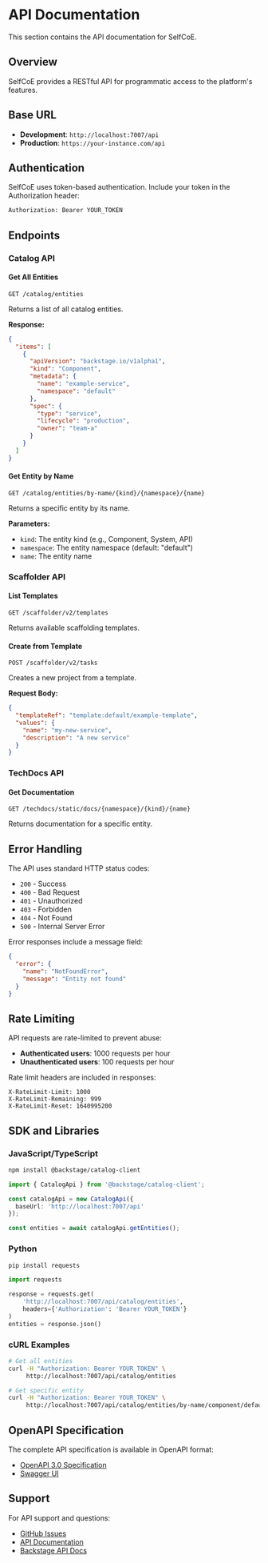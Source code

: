 # API Documentation

This section contains the API documentation for SelfCoE.

## Overview

SelfCoE provides a RESTful API for programmatic access to the platform's features.

## Base URL

- **Development**: `http://localhost:7007/api`
- **Production**: `https://your-instance.com/api`

## Authentication

SelfCoE uses token-based authentication. Include your token in the Authorization header:

```bash
Authorization: Bearer YOUR_TOKEN
```

## Endpoints

### Catalog API

#### Get All Entities
```
GET /catalog/entities
```

Returns a list of all catalog entities.

**Response:**
```json
{
  "items": [
    {
      "apiVersion": "backstage.io/v1alpha1",
      "kind": "Component",
      "metadata": {
        "name": "example-service",
        "namespace": "default"
      },
      "spec": {
        "type": "service",
        "lifecycle": "production",
        "owner": "team-a"
      }
    }
  ]
}
```

#### Get Entity by Name
```
GET /catalog/entities/by-name/{kind}/{namespace}/{name}
```

Returns a specific entity by its name.

**Parameters:**
- `kind`: The entity kind (e.g., Component, System, API)
- `namespace`: The entity namespace (default: "default")
- `name`: The entity name

### Scaffolder API

#### List Templates
```
GET /scaffolder/v2/templates
```

Returns available scaffolding templates.

#### Create from Template
```
POST /scaffolder/v2/tasks
```

Creates a new project from a template.

**Request Body:**
```json
{
  "templateRef": "template:default/example-template",
  "values": {
    "name": "my-new-service",
    "description": "A new service"
  }
}
```

### TechDocs API

#### Get Documentation
```
GET /techdocs/static/docs/{namespace}/{kind}/{name}
```

Returns documentation for a specific entity.

## Error Handling

The API uses standard HTTP status codes:

- `200` - Success
- `400` - Bad Request
- `401` - Unauthorized
- `403` - Forbidden
- `404` - Not Found
- `500` - Internal Server Error

Error responses include a message field:

```json
{
  "error": {
    "name": "NotFoundError",
    "message": "Entity not found"
  }
}
```

## Rate Limiting

API requests are rate-limited to prevent abuse:

- **Authenticated users**: 1000 requests per hour
- **Unauthenticated users**: 100 requests per hour

Rate limit headers are included in responses:

```
X-RateLimit-Limit: 1000
X-RateLimit-Remaining: 999
X-RateLimit-Reset: 1640995200
```

## SDK and Libraries

### JavaScript/TypeScript
```bash
npm install @backstage/catalog-client
```

```typescript
import { CatalogApi } from '@backstage/catalog-client';

const catalogApi = new CatalogApi({
  baseUrl: 'http://localhost:7007/api'
});

const entities = await catalogApi.getEntities();
```

### Python
```bash
pip install requests
```

```python
import requests

response = requests.get(
    'http://localhost:7007/api/catalog/entities',
    headers={'Authorization': 'Bearer YOUR_TOKEN'}
)
entities = response.json()
```

### cURL Examples

```bash
# Get all entities
curl -H "Authorization: Bearer YOUR_TOKEN" \
     http://localhost:7007/api/catalog/entities

# Get specific entity
curl -H "Authorization: Bearer YOUR_TOKEN" \
     http://localhost:7007/api/catalog/entities/by-name/component/default/my-service
```

## OpenAPI Specification

The complete API specification is available in OpenAPI format:

- [OpenAPI 3.0 Specification](openapi.json)
- [Swagger UI](swagger/)

## Support

For API support and questions:

- [GitHub Issues](https://github.com/larralapid/SelfCoE/issues)
- [API Documentation](https://larralapid.github.io/SelfCoE/api/)
- [Backstage API Docs](https://backstage.io/docs/features/software-catalog/software-catalog-api)